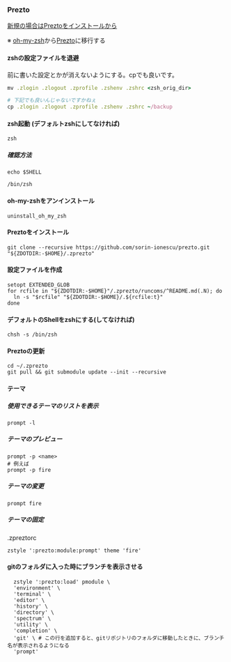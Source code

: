 ### Prezto

[新規の場合はPreztoをインストールから](Preztoをインストール)

※ [oh-my-zsh](https://github.com/robbyrussell/oh-my-zsh)から[Prezto](https://github.com/sorin-ionescu/prezto)に移行する

#### zshの設定ファイルを退避

前に書いた設定とかが消えないようにする。cpでも良いです。

```ruby
mv .zlogin .zlogout .zprofile .zshenv .zshrc <zsh_orig_dir>

# 下記でも良いんじゃないですかねぇ
cp .zlogin .zlogout .zprofile .zshenv .zshrc ~/backup
```

#### zsh起動 (デフォルトzshにしてなければ)

```
zsh
```

##### 確認方法

```
echo $SHELL

/bin/zsh
```

#### oh-my-zshをアンインストール

```
uninstall_oh_my_zsh
```

#### Preztoをインストール

```
git clone --recursive https://github.com/sorin-ionescu/prezto.git "${ZDOTDIR:-$HOME}/.zprezto"
```

#### 設定ファイルを作成

```Shell
setopt EXTENDED_GLOB
for rcfile in "${ZDOTDIR:-$HOME}"/.zprezto/runcoms/^README.md(.N); do
  ln -s "$rcfile" "${ZDOTDIR:-$HOME}/.${rcfile:t}"
done
```

#### デフォルトのShellをzshにする(してなければ)

```Shell
chsh -s /bin/zsh
```

#### Preztoの更新

```
cd ~/.zprezto
git pull && git submodule update --init --recursive
```

#### テーマ

##### 使用できるテーマのリストを表示

```
prompt -l
```

##### テーマのプレビュー

```Shell
prompt -p <name>
# 例えば
prompt -p fire
```

##### テーマの変更

```
prompt fire
```

##### テーマの固定

.zpreztorc
```
zstyle ':prezto:module:prompt' theme 'fire'
```

#### gitのフォルダに入った時にブランチを表示させる

```
  zstyle ':prezto:load' pmodule \
  'environment' \
  'terminal' \
  'editor' \
  'history' \
  'directory' \
  'spectrum' \
  'utility' \
  'completion' \
  'git' \ # この行を追加すると、gitリポジトリのフォルダに移動したときに、ブランチ名が表示されるようになる
  'prompt'
```

